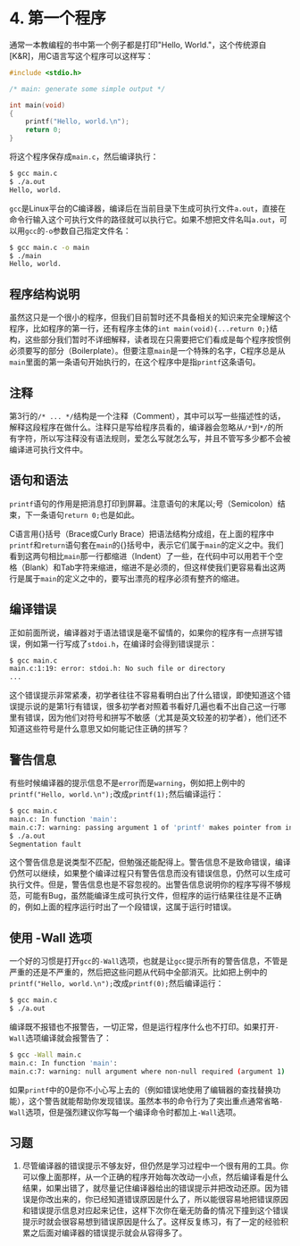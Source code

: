 # 4. 第一个程序

通常一本教编程的书中第一个例子都是打印"Hello, World."，这个传统源自[K&R]，用C语言写这个程序可以这样写：

```c
#include <stdio.h>

/* main: generate some simple output */

int main(void)
{
    printf("Hello, world.\n");
    return 0;
}
```

将这个程序保存成`main.c`，然后编译执行：

```bash
$ gcc main.c
$ ./a.out
Hello, world.
```

`gcc`是Linux平台的C编译器，编译后在当前目录下生成可执行文件`a.out`，直接在命令行输入这个可执行文件的路径就可以执行它。如果不想把文件名叫`a.out`，可以用`gcc`的`-o`参数自己指定文件名：

```bash
$ gcc main.c -o main
$ ./main
Hello, world.
```

## 程序结构说明

虽然这只是一个很小的程序，但我们目前暂时还不具备相关的知识来完全理解这个程序，比如程序的第一行，还有程序主体的`int main(void){...return 0;}`结构，这些部分我们暂时不详细解释，读者现在只需要把它们看成是每个程序按惯例必须要写的部分（Boilerplate）。但要注意`main`是一个特殊的名字，C程序总是从`main`里面的第一条语句开始执行的，在这个程序中是指`printf`这条语句。

## 注释

第3行的`/* ... */`结构是一个注释（Comment），其中可以写一些描述性的话，解释这段程序在做什么。注释只是写给程序员看的，编译器会忽略从`/*`到`*/`的所有字符，所以写注释没有语法规则，爱怎么写就怎么写，并且不管写多少都不会被编译进可执行文件中。

## 语句和语法

`printf`语句的作用是把消息打印到屏幕。注意语句的末尾以;号（Semicolon）结束，下一条语句`return 0;`也是如此。

C语言用{}括号（Brace或Curly Brace）把语法结构分成组，在上面的程序中`printf`和`return`语句套在`main`的{}括号中，表示它们属于`main`的定义之中。我们看到这两句相比`main`那一行都缩进（Indent）了一些，在代码中可以用若干个空格（Blank）和Tab字符来缩进，缩进不是必须的，但这样使我们更容易看出这两行是属于`main`的定义之中的，要写出漂亮的程序必须有整齐的缩进。

## 编译错误

正如前面所说，编译器对于语法错误是毫不留情的，如果你的程序有一点拼写错误，例如第一行写成了`stdoi.h`，在编译时会得到错误提示：

```bash
$ gcc main.c
main.c:1:19: error: stdoi.h: No such file or directory
...
```

这个错误提示非常紧凑，初学者往往不容易看明白出了什么错误，即使知道这个错误提示说的是第1行有错误，很多初学者对照着书看好几遍也看不出自己这一行哪里有错误，因为他们对符号和拼写不敏感（尤其是英文较差的初学者），他们还不知道这些符号是什么意思又如何能记住正确的拼写？

## 警告信息

有些时候编译器的提示信息不是`error`而是`warning`，例如把上例中的`printf("Hello, world.\n");`改成`printf(1);`然后编译运行：

```bash
$ gcc main.c
main.c: In function 'main':
main.c:7: warning: passing argument 1 of 'printf' makes pointer from integer without a cast
$ ./a.out 
Segmentation fault
```

这个警告信息是说类型不匹配，但勉强还能配得上。警告信息不是致命错误，编译仍然可以继续，如果整个编译过程只有警告信息而没有错误信息，仍然可以生成可执行文件。但是，警告信息也是不容忽视的。出警告信息说明你的程序写得不够规范，可能有Bug，虽然能编译生成可执行文件，但程序的运行结果往往是不正确的，例如上面的程序运行时出了一个段错误，这属于运行时错误。

## 使用 -Wall 选项

一个好的习惯是打开`gcc`的`-Wall`选项，也就是让`gcc`提示所有的警告信息，不管是严重的还是不严重的，然后把这些问题从代码中全部消灭。比如把上例中的`printf("Hello, world.\n");`改成`printf(0);`然后编译运行：

```bash
$ gcc main.c
$ ./a.out
```

编译既不报错也不报警告，一切正常，但是运行程序什么也不打印。如果打开`-Wall`选项编译就会报警告了：

```bash
$ gcc -Wall main.c
main.c: In function 'main':
main.c:7: warning: null argument where non-null required (argument 1)
```

如果`printf`中的0是你不小心写上去的（例如错误地使用了编辑器的查找替换功能），这个警告就能帮助你发现错误。虽然本书的命令行为了突出重点通常省略`-Wall`选项，但是强烈建议你写每一个编译命令时都加上`-Wall`选项。

## 习题

1. 尽管编译器的错误提示不够友好，但仍然是学习过程中一个很有用的工具。你可以像上面那样，从一个正确的程序开始每次改动一小点，然后编译看是什么结果，如果出错了，就尽量记住编译器给出的错误提示并把改动还原。因为错误是你改出来的，你已经知道错误原因是什么了，所以能很容易地把错误原因和错误提示信息对应起来记住，这样下次你在毫无防备的情况下撞到这个错误提示时就会很容易想到错误原因是什么了。这样反复练习，有了一定的经验积累之后面对编译器的错误提示就会从容得多了。 